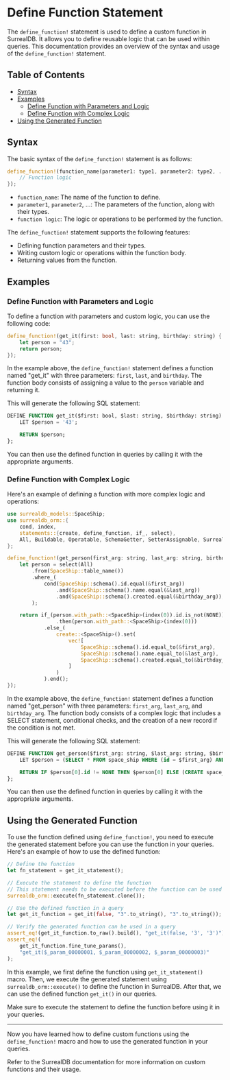 # Define Function Statement

The `define_function!` statement is used to define a custom function in SurrealDB. It allows you to define reusable logic that can be used within queries. This documentation provides an overview of the syntax and usage of the `define_function!` statement.

## Table of Contents

- [Syntax](#syntax)
- [Examples](#examples)
  - [Define Function with Parameters and Logic](#define-function-with-parameters-and-logic)
  - [Define Function with Complex Logic](#define-function-with-complex-logic)
- [Using the Generated Function](#using-the-generated-function)

## Syntax

The basic syntax of the `define_function!` statement is as follows:

```rust
define_function!(function_name(parameter1: type1, parameter2: type2, ...) {
    // Function logic
});
```

- `function_name`: The name of the function to define.
- `parameter1`, `parameter2`, ...: The parameters of the function, along with their types.
- `function logic`: The logic or operations to be performed by the function.

The `define_function!` statement supports the following features:

- Defining function parameters and their types.
- Writing custom logic or operations within the function body.
- Returning values from the function.

## Examples

### Define Function with Parameters and Logic

To define a function with parameters and custom logic, you can use the following code:

```rust
define_function!(get_it(first: bool, last: string, birthday: string) {
    let person = "43";
    return person;
});
```

In the example above, the `define_function!` statement defines a function named "get_it" with three parameters: `first`, `last`, and `birthday`. The function body consists of assigning a value to the `person` variable and returning it.

This will generate the following SQL statement:

```sql
DEFINE FUNCTION get_it($first: bool, $last: string, $birthday: string) {
    LET $person = '43';

    RETURN $person;
};
```

You can then use the defined function in queries by calling it with the appropriate arguments.

### Define Function with Complex Logic

Here's an example of defining a function with more complex logic and operations:

```rust
use surrealdb_models::SpaceShip;
use surrealdb_orm::{
    cond, index,
    statements::{create, define_function, if_, select},
    All, Buildable, Operatable, SchemaGetter, SetterAssignable, SurrealdbModel, ToRaw, NONE,
};

define_function!(get_person(first_arg: string, last_arg: string, birthday_arg: string) {
    let person = select(All)
        .from(SpaceShip::table_name())
        .where_(
            cond(SpaceShip::schema().id.equal(&first_arg))
                .and(SpaceShip::schema().name.equal(&last_arg))
                .and(SpaceShip::schema().created.equal(&birthday_arg)),
        );

    return if_(person.with_path::<SpaceShip>(index(0)).id.is_not(NONE))
                .then(person.with_path::<SpaceShip>(index(0)))
            .else_(
                create::<SpaceShip>().set(
                    vec![
                        SpaceShip::schema().id.equal_to(&first_arg),
                        SpaceShip::schema().name.equal_to(&last_arg),
                        SpaceShip::schema().created.equal_to(&birthday_arg),
                    ]
                )
            ).end();
});
```

In the example above, the `define_function!` statement defines a function named "get_person" with three parameters:
`first_arg`, `last_arg`, and `birthday_arg`. The function body consists of a complex logic that includes a SELECT statement, conditional checks, and the creation of a new record if the condition is not met.

This will generate the following SQL statement:

```sql
DEFINE FUNCTION get_person($first_arg: string, $last_arg: string, $birthday_arg: string) {
    LET $person = (SELECT * FROM space_ship WHERE (id = $first_arg) AND (name = $last_arg) AND (created = $birthday_arg));

    RETURN IF $person[0].id != NONE THEN $person[0] ELSE (CREATE space_ship SET id = $first_arg, name = $last_arg, created = $birthday_arg) END;
};
```

You can then use the defined function in queries by calling it with the appropriate arguments.

## Using the Generated Function

To use the function defined using `define_function!`, you need to execute the generated statement before
you can use the function in your queries. Here's an example of how to use the defined function:

```rust
// Define the function
let fn_statement = get_it_statement();

// Execute the statement to define the function
// This statement needs to be executed before the function can be used
surrealdb_orm::execute(fn_statement.clone());

// Use the defined function in a query
let get_it_function = get_it(false, "3".to_string(), "3".to_string());

// Verify the generated function can be used in a query
assert_eq!(get_it_function.to_raw().build(), "get_it(false, '3', '3')");
assert_eq!(
    get_it_function.fine_tune_params(),
    "get_it($_param_00000001, $_param_00000002, $_param_00000003)"
);
```

In this example, we first define the function using `get_it_statement()` macro. Then, we execute the generated statement using `surrealdb_orm::execute()` to define the function in SurrealDB. After that, we can use the defined function `get_it()` in our queries.

Make sure to execute the statement to define the function before using it in your queries.

---

Now you have learned how to define custom functions using the `define_function!` macro and how to use the generated function in your queries.

Refer to the SurrealDB documentation for more information on custom functions and their usage.
